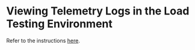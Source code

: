 # Viewing Telemetry Logs in the Load Testing Environment

Refer to the instructions [here](https://dp3.atlassian.net/wiki/spaces/MT/pages/1520533505/Viewing+Otel+Logs+in+Load+Testing+Environment).
